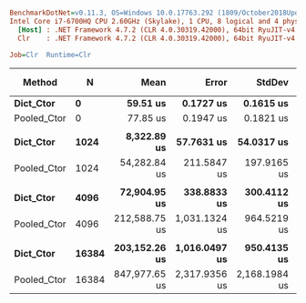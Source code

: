 ``` ini

BenchmarkDotNet=v0.11.3, OS=Windows 10.0.17763.292 (1809/October2018Update/Redstone5)
Intel Core i7-6700HQ CPU 2.60GHz (Skylake), 1 CPU, 8 logical and 4 physical cores
  [Host] : .NET Framework 4.7.2 (CLR 4.0.30319.42000), 64bit RyuJIT-v4.7.3324.0
  Clr    : .NET Framework 4.7.2 (CLR 4.0.30319.42000), 64bit RyuJIT-v4.7.3324.0

Job=Clr  Runtime=Clr  

```
|      Method |     N |          Mean |         Error |        StdDev | Ratio | RatioSD | Gen 0/1k Op | Gen 1/1k Op | Gen 2/1k Op | Allocated Memory/Op |
|------------ |------ |--------------:|--------------:|--------------:|------:|--------:|------------:|------------:|------------:|--------------------:|
|   **Dict_Ctor** |     **0** |      **59.51 us** |     **0.1727 us** |     **0.1615 us** |  **1.00** |    **0.00** |    **114.6240** |           **-** |           **-** |           **352.27 KB** |
| Pooled_Ctor |     0 |      77.85 us |     0.1947 us |     0.1821 us |  1.31 |    0.00 |    126.0986 |           - |           - |            387.5 KB |
|             |       |               |               |               |       |         |             |             |             |                     |
|   **Dict_Ctor** |  **1024** |   **8,322.89 us** |    **57.7631 us** |    **54.0317 us** |  **1.00** |    **0.00** |  **44203.1250** |           **-** |           **-** |         **136580.3 KB** |
| Pooled_Ctor |  1024 |  54,282.84 us |   211.5847 us |   197.9165 us |  6.52 |    0.04 |    100.0000 |           - |           - |           388.01 KB |
|             |       |               |               |               |       |         |             |             |             |                     |
|   **Dict_Ctor** |  **4096** |  **72,904.95 us** |   **338.8833 us** |   **300.4112 us** |  **1.00** |    **0.00** | **166857.1429** | **166857.1429** | **166857.1429** |        **600997.77 KB** |
| Pooled_Ctor |  4096 | 212,588.75 us | 1,031.1324 us |   964.5219 us |  2.92 |    0.02 |           - |           - |           - |           389.33 KB |
|             |       |               |               |               |       |         |             |             |             |                     |
|   **Dict_Ctor** | **16384** | **203,152.26 us** | **1,016.0497 us** |   **950.4135 us** |  **1.00** |    **0.00** | **563333.3333** | **563333.3333** | **563333.3333** |        **2164813.5 KB** |
| Pooled_Ctor | 16384 | 847,977.65 us | 2,317.9356 us | 2,168.1984 us |  4.17 |    0.02 |           - |           - |           - |              392 KB |
